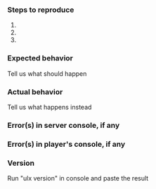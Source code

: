 ### Steps to reproduce
1.
2.
3.

### Expected behavior
Tell us what should happen

### Actual behavior
Tell us what happens instead

### Error(s) in server console, if any

### Error(s) in player's console, if any

### Version
Run "ulx version" in console and paste the result
